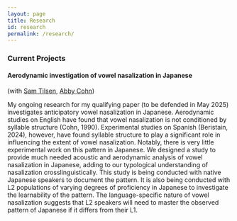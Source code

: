 ```yaml
---
layout: page
title: Research
id: research
permalink: /research/
---
```


### Current Projects

#### Aerodynamic investigation of vowel nasalization in Japanese 

(with <a target="_blank" rel="noopener" href="https://linguistics.cornell.edu/samuel-tilsen">Sam Tilsen</a>, <a target="_blank" rel="noopener" href="https://linguistics.cornell.edu/abigail-c-cohn">Abby Cohn</a>) <br>

My ongoing research for my qualifying paper (to be defended in May 2025) investigates anticipatory vowel nasalization in Japanese. Aerodynamic studies on English have found that vowel nasalization is not conditioned by syllable structure (Cohn, 1990). Experimental studies on Spanish (Beristain, 2024), however, have found syllable structure to play a significant role in influencing the extent of vowel nasalization. Notably, there is very little experimental work on this pattern in Japanese. We designed a study to provide much needed acoustic and aerodynamic analysis of vowel nasalization in Japanese, adding to our typological understanding of nasalization crosslinguistically. This study is being conducted with native Japanese speakers to document the pattern. It is also being conducted with L2 populations of varying degrees of proficiency in Japanese to investigate the learnability of the pattern. The language-specific nature of vowel nasalization suggests that L2 speakers will need to master the observed pattern of Japanese if it differs from their L1. 


